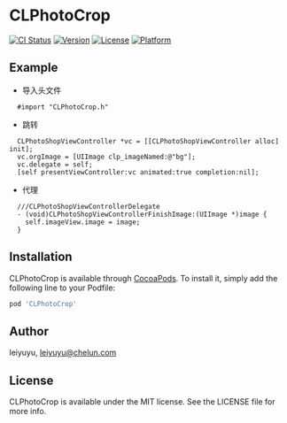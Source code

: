 # CLPhotoCrop

[![CI Status](https://img.shields.io/travis/leiyuyu/CLPhotoCrop.svg?style=flat)](https://travis-ci.org/leiyuyu/CLPhotoCrop)
[![Version](https://img.shields.io/cocoapods/v/CLPhotoCrop.svg?style=flat)](https://cocoapods.org/pods/CLPhotoCrop)
[![License](https://img.shields.io/cocoapods/l/CLPhotoCrop.svg?style=flat)](https://cocoapods.org/pods/CLPhotoCrop)
[![Platform](https://img.shields.io/cocoapods/p/CLPhotoCrop.svg?style=flat)](https://cocoapods.org/pods/CLPhotoCrop)

## Example

- 导入头文件

```objc
  #import "CLPhotoCrop.h"
```

- 跳转

```objc
  CLPhotoShopViewController *vc = [[CLPhotoShopViewController alloc] init];
  vc.orgImage = [UIImage clp_imageNamed:@"bg"];
  vc.delegate = self;
  [self presentViewController:vc animated:true completion:nil];
```

- 代理

```objc
  ///CLPhotoShopViewControllerDelegate
  - (void)CLPhotoShopViewControllerFinishImage:(UIImage *)image {
    self.imageView.image = image;
  }
```

## Installation

CLPhotoCrop is available through [CocoaPods](https://cocoapods.org). To install
it, simply add the following line to your Podfile:

```ruby
pod 'CLPhotoCrop'
```

## Author

leiyuyu, leiyuyu@chelun.com

## License

CLPhotoCrop is available under the MIT license. See the LICENSE file for more info.
